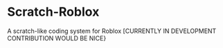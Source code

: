 # Scratch-Roblox
A scratch-like coding system for Roblox [CURRENTLY IN DEVELOPMENT CONTRIBUTION WOULD BE NICE}
